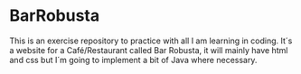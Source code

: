 # BarRobusta
This is an exercise repository to practice with all I am learning in coding.
It´s a website for a Café/Restaurant called Bar Robusta, it will mainly have html and css but I´m going to implement a bit of Java where necessary.